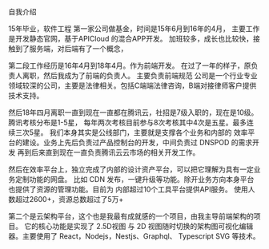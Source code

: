 自我介绍

15年毕业，软件工程
第一家公司做基金，时间是15年6月到16年的4月，
主要工作是开发静态官网，基于APICloud 的混合APP开发。
加班较多，成长也比较快，接触到了服务端，对后端有了一个概念， 

第二段工作经历是16年4月到18年4月。作为前端开发。
在过了一年的样子，原负责人离职，然后我成为了前端的负责人。
主要负责前端规范
公司是一个行业专业领域较深的公司，主要是法律相关。包括C端端法律咨询，B端对接律师客户提供技术支持。

然后18年四月离职一直到现在一直都在腾讯云，社招是7级入职的，现在是10级。腾讯考核分布是1-5星，
每年两次考核目前参与8次考核其中4次是五星。最多连续三次5星。
我们本身其实是公线部门，主要就是支撑各个业务和内部的
效率平台的建设。业务上先后负责过产品控制台的开发，中间负责过 DNSPOD 的需求开发
再到后来直到现在一直负责腾讯云云市场的相关开发工作。

然后在效率平台上，独立完成了内部的设计资产平台，可以把它理解为具有一定业务定制功能的网盘。
比如 CDN 发布，一键升级等功能。除开业务方向本身平台也提供了资源的管理功能。目前为 内部超过10个工具平台提供API服务。
使用人数超过2600+，资源总数超过了5万+

第二个是云架构平台，这个也是我最有成就感的一个项目，由我主导前端架构的项目。
它的核心功能是实现了 2.5D视图 与 2D 视图随时切换的架构图可视化编辑器。主要使用了
React，Nodejs，Nestjs、Graphql、 Typescript SVG 等技术。
